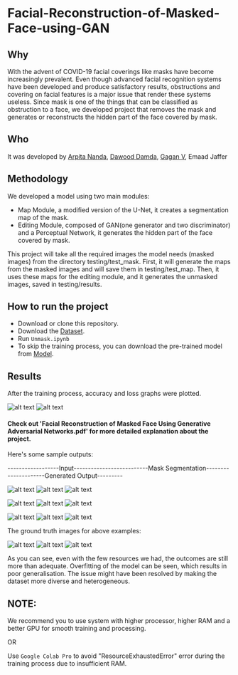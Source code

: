 # Facial-Reconstruction-of-Masked-Face-using-GAN

## Why
With the advent of COVID-19 facial coverings like masks have become increasingly prevalent. Even though advanced facial recognition systems have been developed and produce satisfactory results, obstructions and covering on facial features is a major issue that render these systems useless. Since mask is one of the things that can be classified as obstruction to a face, we developed project that removes the mask and generates or reconstructs the hidden part of the face covered by mask.

## Who
It was developed by [Arpita Nanda](https://github.com/ArpitaNanda "Arpita Nanda"), [Dawood Damda](https://github.com/Dawood-Damda "Dawood Damda"), [Gagan V](https://github.com/gaganmarvel "Gagan V"), Emaad Jaffer

## Methodology 
We developed a model using two main modules:
- Map Module, a modified version of the U-Net, it creates a segmentation map of the mask.
- Editing Module, composed of GAN(one generator and two discriminator) and a Perceptual Network, it generates the hidden part of the face covered by mask.

This project will take all the required images the model needs (masked images) from the directory testing/test_mask. First, it will generate the maps from the masked images and will save them in testing/test_map. Then, it uses these maps for the editing module, and it generates the unmasked images, saved in testing/results.
 
## How to run the project
- Download or clone this repository.
- Download the [Dataset](https://drive.google.com/drive/folders/1yPjANI3pCgd6SQ0_WX7I38QiUxuQk34U?usp=sharing "Training and testing dataset").
- Run `Unmask.ipynb`
- To skip the training process, you can download the pre-trained model from [Model](https://drive.google.com/drive/folders/1YJCCpV4UyyXlfvPrEYQvVUQzG9NtOcH6?usp=sharing "Pre-trained model(Checkpoints)").

## Results
After the training process, accuracy and loss graphs were plotted.

![alt text](https://github.com/gaganmarvel/Facial-Reconstruction-of-Masked-Face-using-GAN/blob/main/Accuracy%20and%20Loss/Segmentation%20model%20accuracy.png "Model Accuracy")  ![alt text](https://github.com/gaganmarvel/Facial-Reconstruction-of-Masked-Face-using-GAN/blob/main/Accuracy%20and%20Loss/Segmentation%20model%20accuracy.png "Model Loss")


#### Check out 'Facial Reconstruction of Masked Face Using Generative Adversarial Networks.pdf' for more detailed explanation about the project.


Here's some sample outputs:

------------------Input--------------------------Mask Segmentation---------------------Generated Output---------

![alt text](https://github.com/gaganmarvel/Facial-Reconstruction-of-Masked-Face-using-GAN/blob/main/examples/mask/000000.png) ![alt text](https://github.com/gaganmarvel/Facial-Reconstruction-of-Masked-Face-using-GAN/blob/main/examples/map/000000.png.jpg) ![alt text](https://github.com/gaganmarvel/Facial-Reconstruction-of-Masked-Face-using-GAN/blob/main/examples/result/000000.png.jpg )

![alt text](https://github.com/gaganmarvel/Facial-Reconstruction-of-Masked-Face-using-GAN/blob/main/examples/mask/000002.png) ![alt text](https://github.com/gaganmarvel/Facial-Reconstruction-of-Masked-Face-using-GAN/blob/main/examples/map/000002.png.jpg) ![alt text](https://github.com/gaganmarvel/Facial-Reconstruction-of-Masked-Face-using-GAN/blob/main/examples/result/000002.png.jpg)

![alt text](https://github.com/gaganmarvel/Facial-Reconstruction-of-Masked-Face-using-GAN/blob/main/examples/mask/000003.png) ![alt text](https://github.com/gaganmarvel/Facial-Reconstruction-of-Masked-Face-using-GAN/blob/main/examples/map/000003.png.jpg) ![alt text](https://github.com/gaganmarvel/Facial-Reconstruction-of-Masked-Face-using-GAN/blob/main/examples/result/000003.png.jpg)

The ground truth images for above examples:

![alt text](https://github.com/gaganmarvel/Facial-Reconstruction-of-Masked-Face-using-GAN/blob/main/examples/no_mask/000000.png) ![alt text](https://github.com/gaganmarvel/Facial-Reconstruction-of-Masked-Face-using-GAN/blob/main/examples/no_mask/000002.png) ![alt text](https://github.com/gaganmarvel/Facial-Reconstruction-of-Masked-Face-using-GAN/blob/main/examples/no_mask/000003.png)

As you can see, even with the few resources we had, the outcomes are still more than adequate. Overfitting of the model can be seen, which results in poor generalisation. The issue might have been resolved by making the dataset more diverse and heterogeneous.

## NOTE: 
We recommend you to use system with higher processor, higher RAM and a better GPU for smooth training and processing.

OR

Use `Google Colab Pro` to avoid "ResourceExhaustedError" error during the training process due to insufficient RAM.
